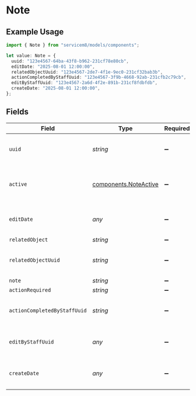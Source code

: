 # Note

## Example Usage

```typescript
import { Note } from "servicem8/models/components";

let value: Note = {
  uuid: "123e4567-64ba-43f8-b962-231cf78e80cb",
  editDate: "2025-08-01 12:00:00",
  relatedObjectUuid: "123e4567-2de7-4f1e-9ec0-231cf32bab3b",
  actionCompletedByStaffUuid: "123e4567-3f9b-4668-92ab-231cfb2c79cb",
  editByStaffUuid: "123e4567-2a6d-4f2e-891b-231cf8fdbfdb",
  createDate: "2025-08-01 12:00:00",
};
```

## Fields

| Field                                                          | Type                                                           | Required                                                       | Description                                                    | Example                                                        |
| -------------------------------------------------------------- | -------------------------------------------------------------- | -------------------------------------------------------------- | -------------------------------------------------------------- | -------------------------------------------------------------- |
| `uuid`                                                         | *string*                                                       | :heavy_minus_sign:                                             | Unique identifier for this record                              | 123e4567-64ba-43f8-b962-231cf78e80cb                           |
| `active`                                                       | [components.NoteActive](../../models/components/noteactive.md) | :heavy_minus_sign:                                             | Record active/deleted flag.  Valid values are [0,1]            |                                                                |
| `editDate`                                                     | *any*                                                          | :heavy_minus_sign:                                             | Timestamp at which record was last modified                    | 2025-08-01 12:00:00                                            |
| `relatedObject`                                                | *string*                                                       | :heavy_minus_sign:                                             | N/A                                                            |                                                                |
| `relatedObjectUuid`                                            | *string*                                                       | :heavy_minus_sign:                                             | N/A                                                            | 123e4567-2de7-4f1e-9ec0-231cf32bab3b                           |
| `note`                                                         | *string*                                                       | :heavy_minus_sign:                                             | N/A                                                            |                                                                |
| `actionRequired`                                               | *string*                                                       | :heavy_minus_sign:                                             | N/A                                                            |                                                                |
| `actionCompletedByStaffUuid`                                   | *string*                                                       | :heavy_minus_sign:                                             | N/A                                                            | 123e4567-3f9b-4668-92ab-231cfb2c79cb                           |
| `editByStaffUuid`                                              | *any*                                                          | :heavy_minus_sign:                                             | UUID of Staff Member who last modified record                  | 123e4567-2a6d-4f2e-891b-231cf8fdbfdb                           |
| `createDate`                                                   | *any*                                                          | :heavy_minus_sign:                                             | Timestamp at which record was last modified                    | 2025-08-01 12:00:00                                            |